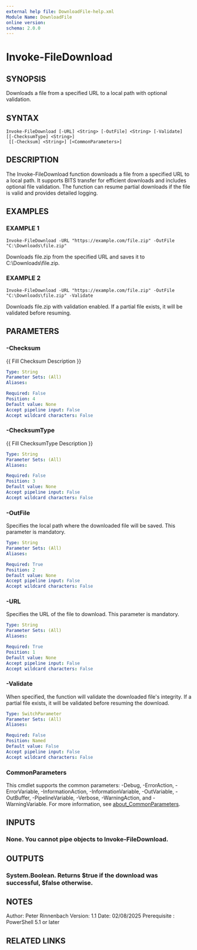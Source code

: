 ```yaml
---
external help file: DownloadFile-help.xml
Module Name: DownloadFile
online version:
schema: 2.0.0
---
```


# Invoke-FileDownload

## SYNOPSIS
Downloads a file from a specified URL to a local path with optional validation.

## SYNTAX

```
Invoke-FileDownload [-URL] <String> [-OutFile] <String> [-Validate] [[-ChecksumType] <String>]
 [[-Checksum] <String>] [<CommonParameters>]
```

## DESCRIPTION
The Invoke-FileDownload function downloads a file from a specified URL to a local path. 
It supports BITS transfer for efficient downloads and includes optional file validation.
The function can resume partial downloads if the file is valid and provides detailed logging.

## EXAMPLES

### EXAMPLE 1
```
Invoke-FileDownload -URL "https://example.com/file.zip" -OutFile "C:\Downloads\file.zip"
```

Downloads file.zip from the specified URL and saves it to C:\Downloads\file.zip.

### EXAMPLE 2
```
Invoke-FileDownload -URL "https://example.com/file.zip" -OutFile "C:\Downloads\file.zip" -Validate
```

Downloads file.zip with validation enabled.
If a partial file exists, it will be validated before resuming.

## PARAMETERS

### -Checksum
{{ Fill Checksum Description }}

```yaml
Type: String
Parameter Sets: (All)
Aliases:

Required: False
Position: 4
Default value: None
Accept pipeline input: False
Accept wildcard characters: False
```

### -ChecksumType
{{ Fill ChecksumType Description }}

```yaml
Type: String
Parameter Sets: (All)
Aliases:

Required: False
Position: 3
Default value: None
Accept pipeline input: False
Accept wildcard characters: False
```

### -OutFile
Specifies the local path where the downloaded file will be saved.
This parameter is mandatory.

```yaml
Type: String
Parameter Sets: (All)
Aliases:

Required: True
Position: 2
Default value: None
Accept pipeline input: False
Accept wildcard characters: False
```

### -URL
Specifies the URL of the file to download.
This parameter is mandatory.

```yaml
Type: String
Parameter Sets: (All)
Aliases:

Required: True
Position: 1
Default value: None
Accept pipeline input: False
Accept wildcard characters: False
```

### -Validate
When specified, the function will validate the downloaded file's integrity.
If a partial file exists, it will be validated before resuming the download.

```yaml
Type: SwitchParameter
Parameter Sets: (All)
Aliases:

Required: False
Position: Named
Default value: False
Accept pipeline input: False
Accept wildcard characters: False
```

### CommonParameters
This cmdlet supports the common parameters: -Debug, -ErrorAction, -ErrorVariable, -InformationAction, -InformationVariable, -OutVariable, -OutBuffer, -PipelineVariable, -Verbose, -WarningAction, and -WarningVariable. For more information, see [about_CommonParameters](http://go.microsoft.com/fwlink/?LinkID=113216).

## INPUTS

### None. You cannot pipe objects to Invoke-FileDownload.
## OUTPUTS

### System.Boolean. Returns $true if the download was successful, $false otherwise.
## NOTES
Author: Peter Rinnenbach
Version: 1.1
Date: 02/08/2025
Prerequisite : PowerShell 5.1 or later

## RELATED LINKS
